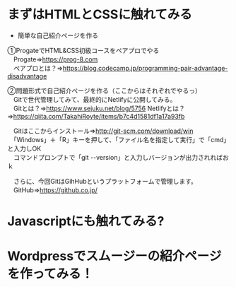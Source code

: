 # まずはHTMLとCSSに触れてみる

 - 簡単な自己紹介ページを作る  

  ①ProgateでHTML&CSS初級コースをペアプロでやる  
  　Progate=>https://prog-8.com  
  　ペアプロとは？=>https://blog.codecamp.jp/programming-pair-advantage-disadvantage  

  ②問題形式で自己紹介ページを作る（ここからはそれぞれでやるっ）  
  　Gitで世代管理してみて、最終的にNetlifyに公開してみる。  
  　Gitとは？=>https://www.sejuku.net/blog/5756
    Netlifyとは？=>https://qiita.com/TakahiRoyte/items/b7c4d1581df1a17a93fb

  　Gitはここからインストール=>http://git-scm.com/download/win  
  　「Windows」＋「R」キーを押して、「ファイル名を指定して実行」で「cmd」と入力しOK  
  　コマンドプロンプトで「git --version」と入力しバージョンが出力されればおｋ

  　さらに、今回GitはGihHubというプラットフォームで管理します。
  　GitHub=>https://github.co.jp/

# Javascriptにも触れてみる?

# Wordpressでスムージーの紹介ページを作ってみる！